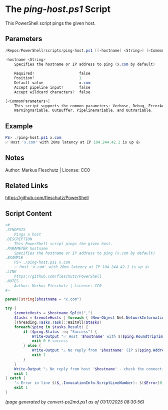 The *ping-host.ps1* Script
===========================

This PowerShell script pings the given host.

Parameters
----------
```powershell
/Repos/PowerShell/scripts/ping-host.ps1 [[-hostname] <String>] [<CommonParameters>]

-hostname <String>
    Specifies the hostname or IP address to ping (x.com by default)
    
    Required?                    false
    Position?                    1
    Default value                x.com
    Accept pipeline input?       false
    Accept wildcard characters?  false

[<CommonParameters>]
    This script supports the common parameters: Verbose, Debug, ErrorAction, ErrorVariable, WarningAction, 
    WarningVariable, OutBuffer, PipelineVariable, and OutVariable.
```

Example
-------
```powershell
PS> ./ping-host.ps1 x.com
✅ Host 'x.com' with 20ms latency at IP 104.244.42.1 is up 👍

```

Notes
-----
Author: Markus Fleschutz | License: CC0

Related Links
-------------
https://github.com/fleschutz/PowerShell

Script Content
--------------
```powershell
<#
.SYNOPSIS
	Pings a host
.DESCRIPTION
	This PowerShell script pings the given host.
.PARAMETER hostname
	Specifies the hostname or IP address to ping (x.com by default)
.EXAMPLE
	PS> ./ping-host.ps1 x.com
	✅ Host 'x.com' with 20ms latency at IP 104.244.42.1 is up 👍
.LINK
	https://github.com/fleschutz/PowerShell
.NOTES
	Author: Markus Fleschutz | License: CC0
#>

param([string]$hostname = "x.com")

try {
	$remoteHosts = $hostname.Split(",")
	$tasks = $remoteHosts | foreach { (New-Object Net.NetworkInformation.Ping).SendPingAsync($_,5000) }
	[Threading.Tasks.Task]::WaitAll($tasks)
	foreach($ping in $tasks.Result) {
		if ($ping.Status -eq "Success") {
			Write-Output "✅ Host '$hostname' with $($ping.RoundtripTime)ms latency at IP $($ping.Address) is up 👍"
			exit 0 # success
		} else {
			Write-Output "⚠️ No reply from '$hostname' (IP $($ping.Address)) - check the connection or maybe the host is down."
			exit 1
		}
	}
	Write-Output "⚠️ No reply from host '$hostname' - check the connection or maybe the host is down."
	exit 1
} catch {
	"⚠️ Error in line $($_.InvocationInfo.ScriptLineNumber): $($Error[0])"
	exit 1
}
```

*(page generated by convert-ps2md.ps1 as of 01/17/2025 08:30:56)*

